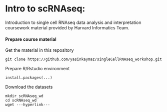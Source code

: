 # Intro to scRNAseq:
Introduction to single cell RNAseq data analysis and interpretation coursework material provided by Harvard Informatics Team.

#### Prepare course material
Get the material in this repository
```
git clone https://github.com/yasinkaymaz/singleCellRNAseq_workshop.git
```
Prepare R/Rstudio environment
```
install.packages(...)
```

Download the datasets

```
mkdir scRNAseq_wd
cd scRNAseq_wd
wget ---hyperlink---
```
